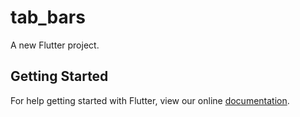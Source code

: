 # tab_bars

A new Flutter project.

## Getting Started

For help getting started with Flutter, view our online
[documentation](http://flutter.io/).

